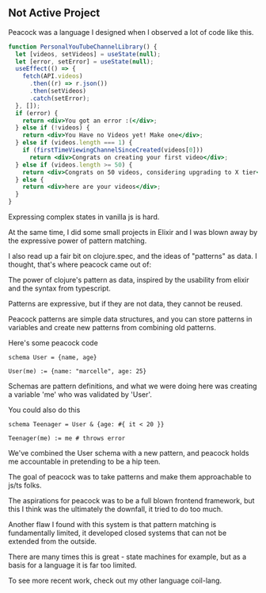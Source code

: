 ## Not Active Project

Peacock was a language I designed when I observed a lot of code like this.

```jsx
function PersonalYouTubeChannelLibrary() {
  let [videos, setVideos] = useState(null);
  let [error, setError] = useState(null);
  useEffect(() => {
    fetch(API.videos)
      .then((r) => r.json())
      .then(setVideos)
      .catch(setError);
  }, []);
  if (error) {
    return <div>You got an error :(</div>;
  } else if (!videos) {
    return <div>You Have no Videos yet! Make one</div>;
  } else if (videos.length === 1) {
    if (firstTimeViewingChannelSinceCreated(videos[0]))
      return <div>Congrats on creating your first video</div>;
  } else if (videos.length >= 50) {
    return <div>Congrats on 50 videos, considering upgrading to X tier</div>;
  } else {
    return <div>here are your videos</div>;
  }
}
```

Expressing complex states in vanilla js is hard.

At the same time, I did some small projects in Elixir and I was blown away by the expressive power of pattern matching.

I also read up a fair bit on clojure.spec, and the ideas of "patterns" as data. I thought, that's where peacock came out of:

The power of clojure's pattern as data, inspired by the usability from elixir and the syntax from typescript.

Patterns are expressive, but if they are not data, they cannot be reused.

Peacock patterns are simple data structures, and you can store patterns in variables and create new patterns from combining old patterns.

Here's some peacock code

```
schema User = {name, age}

User(me) := {name: "marcelle", age: 25}
```

Schemas are pattern definitions, and what we were doing here was creating a variable 'me' who was validated by 'User'.

You could also do this

```
schema Teenager = User & {age: #{ it < 20 }}

Teenager(me) := me # throws error
```

We've combined the User schema with a new pattern, and peacock holds me accountable in pretending to be a hip teen.

The goal of peacock was to take patterns and make them approachable to js/ts folks.

The aspirations for peacock was to be a full blown frontend framework, but this I think was the ultimately the downfall, it tried to do too much.

Another flaw I found with this system is that pattern matching is fundamentally limited, it developed closed systems that can not be extended from the outside.

There are many times this is great - state machines for example, but as a basis for a language it is far too limited.

To see more recent work, check out my other language coil-lang.
